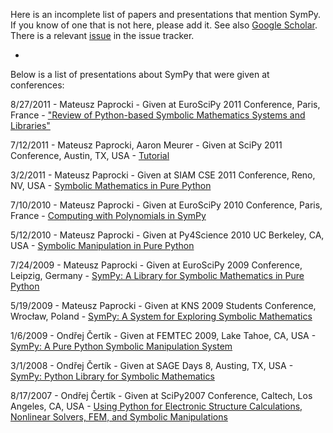 Here is an incomplete list of papers and presentations that mention SymPy.  If you know of one that is not here, please add it.  See also [Google Scholar](http://scholar.google.com/scholar?q=sympy&hl=en&btnG=Search&as_sdt=1%2C32&as_sdtp=on).  There is a relevant [issue](http://code.google.com/p/sympy/issues/detail?id=2800) in the issue tracker.

- 


Below is a list of presentations about SymPy that were given at conferences:

8/27/2011 - Mateusz Paprocki - Given at EuroSciPy 2011 Conference, Paris, France - ["Review of Python-based Symbolic Mathematics Systems and Libraries"](http://sympy.googlecode.com/svn/materials/presentations/euroscipy2011.pdf)

7/12/2011 - Mateusz Paprocki, Aaron Meurer - Given at SciPy 2011 Conference, Austin, TX, USA - [Tutorial](http://mattpap.github.com/scipy-2011-tutorial/html/index.html)

3/2/2011 - Mateusz Paprocki - Given at SIAM CSE 2011 Conference, Reno, NV, USA  - [Symbolic Mathematics in Pure Python](http://sympy.googlecode.com/svn/materials/presentations/siamcse2011.pdf)

7/10/2010 - Mateusz Paprocki - Given at EuroSciPy 2010 Conference, Paris, France   - [Computing with Polynomials in SymPy](http://sympy.googlecode.com/svn/materials/presentations/euroscipy2010.pdf)

5/12/2010 - Mateusz Paprocki - Given at Py4Science 2010 UC Berkeley, CA, USA - [Symbolic Manipulation in Pure Python](http://sympy.googlecode.com/svn/materials/presentations/py4science2010.pdf)

7/24/2009 - Mateusz Paprocki - Given at EuroSciPy 2009 Conference, Leipzig, Germany  - [SymPy: A Library for Symbolic Mathematics in Pure Python](http://sympy.googlecode.com/svn/materials/presentations/euroscipy2009.pdf)

5/19/2009 - Mateusz Paprocki - Given at KNS 2009 Students Conference, Wrocław, Poland - [SymPy: A System for Exploring Symbolic Mathematics](http://sympy.googlecode.com/svn/materials/presentations/kns2009.pdf)

1/6/2009 - Ondřej Čertík - Given at FEMTEC 2009, Lake Tahoe, CA, USA - [SymPy: A Pure Python Symbolic Manipulation System](http://sympy.googlecode.com/svn/materials/presentations/femtec2009.pdf)

3/1/2008 - Ondřej Čertík - Given at SAGE Days 8, Austing, TX, USA  - [SymPy: Python Library for Symbolic Mathematics](http://sympy.googlecode.com/svn/materials/presentations/SD8.pdf)

8/17/2007 - Ondřej Čertík - Given at SciPy2007 Conference, Caltech, Los Angeles, CA, USA - [Using Python for Electronic Structure Calculations, Nonlinear Solvers, FEM, and Symbolic Manipulations](http://sympy.googlecode.com/svn/materials/presentations/scipy2007.pdf)